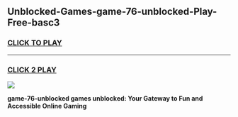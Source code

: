 
## Unblocked-Games-game-76-unblocked-Play-Free-basc3
<h3>
<a href="https://premium76.site?title=game-76-unblocked&ref=20A">CLICK TO PLAY</a></h3>
<hr>

<h3>
<a href="https://premium76.site?title=game-76-unblocked&ref=20A">CLICK 2 PLAY</a>
  
</h3>

<a href="https://premium76.site?title=game-76-unblocked&ref=20A"><img src="https://clearcache.store/games.png"></a>


**game-76-unblocked games unblocked: Your Gateway to Fun and Accessible Online Gaming**
